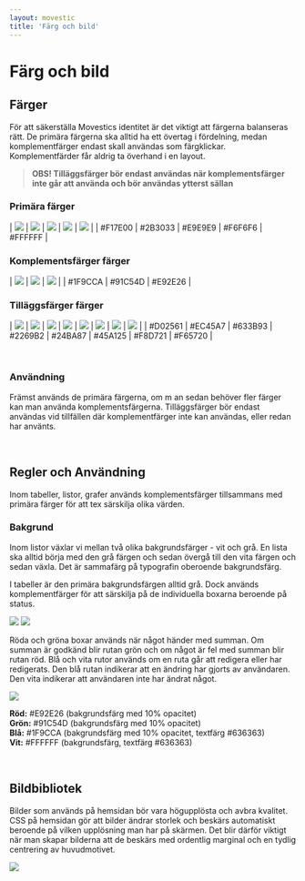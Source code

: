 ```yaml
---
layout: movestic
title: 'Färg och bild'
---
```


# Färg och bild
  
## Färger
  
För att säkerställa Movestics identitet är det viktigt att färgerna balanseras rätt. 
De primära färgerna ska alltid ha ett övertag i fördelning, medan komplementfärger endast skall användas som färgklickar. 
Komplementfärder får aldrig ta överhand i en layout.
  
> **OBS! Tilläggsfärger bör endast användas när komplementsfärger inte går att använda och bör användas ytterst sällan**
  
  
### Primära färger
  
| ![]({{site.baseurl}}/img/f17e00.png) | ![]({{site.baseurl}}/img/2b3033.png) | ![]({{site.baseurl}}/img/e9e9e9.png) | ![]({{site.baseurl}}/img/f6f6f6.png) | ![]({{site.baseurl}}/img/ffffff.png) |
| #F17E00 | #2B3033 | #E9E9E9 | #F6F6F6 | #FFFFFF |

### Komplementsfärger färger
  
| ![]({{site.baseurl}}/img/1F9CCA.png) | ![]({{site.baseurl}}/img/91C54D.png) | ![]({{site.baseurl}}/img/E92E26.png) |
| #1F9CCA | #91C54D | #E92E26 |

### Tilläggsfärger färger

| ![]({{site.baseurl}}/img/d02561.png) | ![]({{site.baseurl}}/img/ec45a7.png) | ![]({{site.baseurl}}/img/633b93.png) | ![]({{site.baseurl}}/img/2269b2.png) | ![]({{site.baseurl}}/img/24ba87.png) | ![]({{site.baseurl}}/img/45a125.png) | ![]({{site.baseurl}}/img/f8d721.png) | ![]({{site.baseurl}}/img/F65720.png) |
| #D02561 | #EC45A7 | #633B93 | #2269B2 | #24BA87 | #45A125 | #F8D721 | #F65720 |
  
<br />

### Användning
Främst används de primära färgerna, om m an sedan behöver fler färger kan man använda komplementsfärgerna.
Tilläggsfärger bör endast användas vid tillfällen där komplementfärger inte kan användas, eller redan har använts.
  
<br /> 

## Regler och Användning
Inom tabeller, listor, grafer används komplementsfärger tillsammans med primära färger för att tex särskilja olika värden.
  
### Bakgrund
  
Inom listor växlar vi mellan två olika bakgrundsfärger - vit och grå. En lista ska alltid börja med den grå färgen och sedan övergå till den vita färgen och sedan växla.
Det är sammafärg på typografin oberoende bakgrundsfärg.

I tabeller är den primära bakgrundsfärgen alltid grå. Dock används komplementfärger för att särskilja på de individuella boxarna beroende på status.
 
![]({{site.baseurl}}/img/tabellvanster.png)
![]({{site.baseurl}}/img/tabellcenter.png)

Röda och gröna boxar används när något händer med summan. Om summan är godkänd blir rutan grön och om något är fel med summan blir rutan röd.
Blå och vita rutor används om en ruta går att redigera eller har redigerats. Den blå rutan indikerar att en ändring har gjorts av användaren. Den vita indikerar att användaren inte har ändrat något.

![]({{site.baseurl}}/img/tabellboxar.png)
  
**Röd:** #E92E26 (bakgrundsfärg med 10% opacitet)  
**Grön:** #91C54D (bakgrundsfärg med 10% opacitet)  
**Blå:** #1F9CCA (bakgrundsfärg med 10% opacitet, textfärg #636363)  
**Vit:** #FFFFFF (bakgrundsfärg, textfärg #636363)  
 
<br />

## Bildbibliotek
Bilder som används på hemsidan bör vara högupplösta och avbra kvalitet. 
CSS på hemsidan gör att bilder ändrar storlek och beskärs automatiskt beroende på vilken upplösning man har på skärmen. 
Det blir därför viktigt när man skapar bilderna att de beskärs med ordentlig marginal och en tydlig centrering av huvudmotivet.
  
![]({{site.baseurl}}/img/bildkvalitet.png)
  